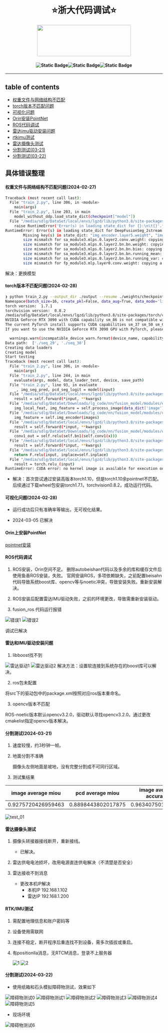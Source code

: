 
# <div align='center'> ⭐浙大代码调试⭐ </div>
  
<div align = "center"> <img src="https://pic.imgdb.cn/item/65dc5dfc9f345e8d03446103.png" height=100 width=300> </div>

#### <p align = "center">![Static Badge](https://img.shields.io/badge/mayufeng-blue?style=flat&label=Author)![Static Badge](https://img.shields.io/badge/2024/03/22-blue?style=flat&label=CreateTime)![Static Badge](https://img.shields.io/badge/97357473@qq\.com\-blue?style=flat&label=Email)</p>

---

## table of contents

- [权重文件与网络结构不匹配](#权重文件与网络结构不匹配问题2024-02-27)
- [torch版本不匹配问题](#torch版本不匹配问题2024-02-28)
- [可视化问题](#可视化问题2024-02-28)
- [Orin安装PointNet](#orin上安装pointnet)
- [ROS代码调试](#ros代码调试)
- [雷达imu驱动安装问题](#雷达和imu驱动安装问题)
- [rtkimu测试](#rtkimu测试)
- [雷达摄像头测试](#雷达摄像头测试)
- [分割测试(03-21)](#分割测试2024-03-21)
- [分割测试(03-22)](#分割测试2024-03-22)

## 具体错误整理
#### 权重文件与网络结构不匹配问题(2024-02-27)
  
```bash
Traceback (most recent call last):
  File "train_2.py", line 306, in <module>
    main(args)
  File "train_2.py", line 203, in main
    model_without_ddp.load_state_dict(checkpoint["model"])
  File "/media/sdlg/DataSet/local/envs/lgzd/lib/python3.8/site-packages/torch/nn/modules/module.py", line 1051, in load_state_dict
    raise RuntimeError('Error(s) in loading state_dict for {}:\n\t{}'.format(
RuntimeError: Error(s) in loading state_dict for DeepFusionSeg_2stream:
        Missing key(s) in state_dict: "img_encoder.layer5.weight", "img_encoder.layer5.bias". 
        size mismatch for sa_module3.mlps.0.layer2.conv.weight: copying a param with shape torch.Size([512, 256, 1, 1]) from checkpoint, the shape in current model is torch.Size([1024, 256, 1, 1]).
        size mismatch for sa_module3.mlps.0.layer2.bn.bn.weight: copying a param with shape torch.Size([512]) from checkpoint, the shape in current model is torch.Size([1024]).
        size mismatch for sa_module3.mlps.0.layer2.bn.bn.bias: copying a param with shape torch.Size([512]) from checkpoint, the shape in current model is torch.Size([1024]).
        size mismatch for sa_module3.mlps.0.layer2.bn.bn.running_mean: copying a param with shape torch.Size([512]) from checkpoint, the shape in current model is torch.Size([1024]).
        size mismatch for sa_module3.mlps.0.layer2.bn.bn.running_var: copying a param with shape torch.Size([512]) from checkpoint, the shape in current model is torch.Size([1024]).
        size mismatch for fp_module3.mlp.layer0.conv.weight: copying a param with shape torch.Size([256, 768, 1, 1]) from checkpoint, the shape in current model is torch.Size([256, 1280, 1, 1]).

```

解决：更换模型

#### torch版本不匹配问题(2024-02-28)

```bash
❯ python train_2.py --output_dir ./output --resume ./weights/checkpoint.pth
Namespace(batch_size=16, create_pkl=False, data_aug=True, data_mode='light_dark', data_path='./', depth=6, device=0, dim=1024, dim_head=128, emb_relu=False, epochs=201, heads=8, img_backbone='resnet34', img_res=224, inputs='lidar,image', loss_weight='1,1', lr=0.0001, lr_gamma=0.1, lr_milestones=[100, 200], lr_warmup_epochs=10, mlp_dim=2048, model='DeepFusionSeg_2stream', momentum=0.9, num_points=8192, output_dim=6, output_dir='./output', print_freq=100, resume='./weights/checkpoint.pth', seed=35, start_epoch=0, train=False, use_pkl=False, visual=False, weight_decay=0.0001, workers=4)
torch version:  1.7.1
torchvision version:  0.8.2
/media/sdlg/DataSet/local/envs/lgzd/lib/python3.8/site-packages/torch/cuda/__init__.py:104: UserWarning: 
NVIDIA GeForce RTX 3090 with CUDA capability sm_86 is not compatible with the current PyTorch installation.
The current PyTorch install supports CUDA capabilities sm_37 sm_50 sm_60 sm_70 sm_75.
If you want to use the NVIDIA GeForce RTX 3090 GPU with PyTorch, please check the instructions at https://pytorch.org/get-started/locally/

  warnings.warn(incompatible_device_warn.format(device_name, capability, " ".join(arch_list), device_name))
Data path:  ['./seq_29', './seq_30']
Creating data loaders
Creating model
Start testing
Traceback (most recent call last):
  File "train_2.py", line 306, in <module>
    main(args)
  File "train_2.py", line 244, in main
    evaluate(args, model, data_loader_test, device, save_path)
  File "train_2.py", line 93, in evaluate
    _, img_seg_pred, pcd_seg_logit = model(input)
  File "/media/sdlg/DataSet/local/envs/lgzd/lib/python3.8/site-packages/torch/nn/modules/module.py", line 727, in _call_impl
    result = self.forward(*input, **kwargs)
  File "/media/sdlg/DataSet/Downloads/lg_code/nn/fusion_model/modules/deepfusion_test.py", line 155, in forward
    img_local_feat, img_feature = self.process_image(data_dict['image'], pos_emb=0)
  File "/media/sdlg/DataSet/Downloads/lg_code/nn/fusion_model/modules/deepfusion_test.py", line 120, in process_image
    img_feature = self.img_encoder(images)
  File "/media/sdlg/DataSet/local/envs/lgzd/lib/python3.8/site-packages/torch/nn/modules/module.py", line 727, in _call_impl
    result = self.forward(*input, **kwargs)
  File "/media/sdlg/DataSet/Downloads/lg_code/nn/fusion_model/modules/deepfusion_test.py", line 48, in forward
    conv1_out = self.relu(self.bn1(self.conv1(x)))
  File "/media/sdlg/DataSet/local/envs/lgzd/lib/python3.8/site-packages/torch/nn/modules/module.py", line 727, in _call_impl
    result = self.forward(*input, **kwargs)
  File "/media/sdlg/DataSet/local/envs/lgzd/lib/python3.8/site-packages/torch/nn/modules/activation.py", line 102, in forward
    return F.relu(input, inplace=self.inplace)
  File "/media/sdlg/DataSet/local/envs/lgzd/lib/python3.8/site-packages/torch/nn/functional.py", line 1134, in relu
    result = torch.relu_(input)
RuntimeError: CUDA error: no kernel image is available for execution on the device

```

  - 解决：首次尝试通过安装高版本torch1.10，但是torch1.10余pointnet不匹配。后续通过下载wheel包安装torch1.7.1，torchvision0.8.2，成功运行代码。

#### 可视化问题(2024-02-28)

  - 运行成功后只有准确率等输出，无可视化结果。

  - 2024-03-05 已解决

#### Orin上安装PointNet

[pointnet安装](https://github.com/erikwijmans/Pointnet2_PyTorch)

#### ROS代码调试

1. ROS安装，Orin空间不足。
删除autobeishan代码以及多余的库和缓存文件后使用鱼香ROS安装，失败。
官网安装ROS，多项依赖缺失，之前配置beisahn代码导致系统boost库、opencv等与noetic冲突，导致安装失败。重新安装解决。

2. ROS安装后配置雷达IMU驱动失败，之前的环境更改，导致需重新安装驱动。

3. fusion_ros 代码运行报错

![错误1](../images/lgzd/fusion_ros_1.jpg)
![错误2](../images/lgzd/fusion_ros_2.jpg)

调试已解决

#### 雷达和IMU驱动安装问题

1. libboost找不到

![雷达驱动1](../images/lgzd/雷达驱动.jpg)
![雷达驱动2](../images/lgzd/雷达驱动2.jpg)
解决方法：设置软连接到系统存在的boost库可以解决。

2. ros包未配置

将src下的驱动包中的package.xml按照对应ros版本重命名。

3. opencv版本不匹配

ROS-noetic版本默认opencv3.2.0，驱动默认寻找opencv3.2.0。通过更改cmakelist指定opencv版本解决。

#### 分割测试(2024-03-21)

1. 速度较慢，约3秒钟一帧。

2. 地面分割不准确

    摄像头左侧地面是坡地，没有完整分割成不可同行区域。

3. 测试集结果 

|image average miou	|pcd average miou	|image average accuracy	|pcd average accuracy|
|---|---|---|---|
|0.9275720426959463|	0.8898443802017875	|0.963407501312297	|0.9501452525365844|

![test_01](../images/lgzd/分割测试结果1.jpg)

#### 雷达摄像头测试

1. 摄像头转接器接线断开，重新接线。

    - 已解决。
  
2. 雷达供电电池损坏，改用电源直连供电解决（不清楚是否安全）

3. 雷达接收不到消息

    - 更改本机IP解决
      - 本机IP 192.168.1.102
      - 雷达IP 192.168.1.200

#### RTK/IMU测试

1. 需配置地理信息和账户密码等
    
2. 设备使用需联网

3. 连接不稳定，断开程序后重连找不到设备，需多次插拔或重启。

4. 有positionlla消息，无RTCM消息，登录不上服务器

    ![1](../images/lgzd/rtk0.jpg)
    ![2](../images/lgzd/ntrip.png)
    
#### 分割测试(2024-03-22)

- 使用纸箱和石头模拟障碍物测试，效果如下
 
![障碍物测试0](.../images/lgzd/障碍物测试0.jpg)
![障碍物测试1](../images/lgzd/障碍物测试1.jpg)
![障碍物测试2](../images/lgzd/障碍物测试2.jpg)
![障碍物测试3](../images/lgzd/障碍物测试3.jpg)
![障碍物测试4](../images/lgzd/障碍物测试4.jpg)
![障碍物测试5](../images/lgzd/障碍物测试5.jpg)

- 现场环境

![障碍物测试6](../images/lgzd/障碍物测试6.jpg)

